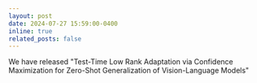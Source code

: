 ```yaml
---
layout: post
date: 2024-07-27 15:59:00-0400
inline: true
related_posts: false
---
```


We have released "Test-Time Low Rank Adaptation via Confidence Maximization for Zero-Shot Generalization of Vision-Language Models" 
